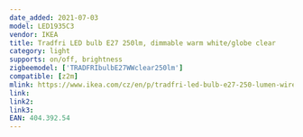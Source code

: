 ```yaml
---
date_added: 2021-07-03
model: LED1935C3
vendor: IKEA
title: Tradfri LED bulb E27 250lm, dimmable warm white/globe clear
category: light
supports: on/off, brightness
zigbeemodel: ['TRADFRIbulbE27WWclear250lm']
compatible: [z2m]
mlink: https://www.ikea.com/cz/en/p/tradfri-led-bulb-e27-250-lumen-wireless-dimmable-warm-white-globe-clear-40439254/
link: 
link2: 
link3: 
EAN: 404.392.54
---
```


